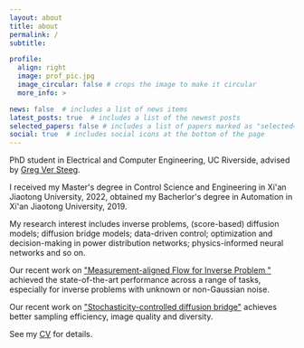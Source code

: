 ```yaml
---
layout: about
title: about
permalink: /
subtitle: 

profile:
  align: right
  image: prof_pic.jpg
  image_circular: false # crops the image to make it circular
  more_info: >

news: false  # includes a list of news items
latest_posts: true  # includes a list of the newest posts
selected_papers: false # includes a list of papers marked as "selected={true}"
social: true  # includes social icons at the bottom of the page
---
```


PhD student in Electrical and Computer Engineering, UC Riverside, advised by <a href="https://apparenthorizons.com/">Greg Ver Steeg</a>. 

I received my Master's degree in Control Science and Engineering in Xi'an Jiaotong University, 2022, obtained my Bacherlor's degree in Automation in Xi'an Jiaotong University, 2019. 

My research interest includes inverse problems, (score-based) diffusion models; diffusion bridge models;  data-driven control; optimization and decision-making in power distribution networks; physics-informed neural networks and so on.

Our recent work on <a href="https://arxiv.org/abs/2506.11893">"Measurement-aligned Flow for Inverse Problem
"</a> achieved the state-of-the-art performance across a range of tasks, especially for inverse problems with unknown or non-Gaussian noise.

Our recent work on <a href="https://arxiv.org/abs/2410.21553">"Stochasticity-controlled diffusion bridge"</a> achieves better sampling efficiency, image quality and diversity.

See my <a href="https://szhan311.github.io/cv/">CV</a> for details. 




